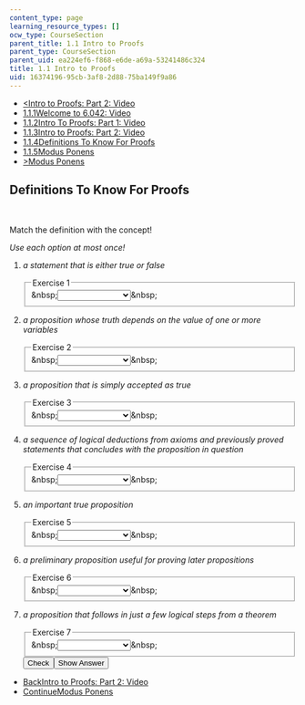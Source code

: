 ```yaml
---
content_type: page
learning_resource_types: []
ocw_type: CourseSection
parent_title: 1.1 Intro to Proofs
parent_type: CourseSection
parent_uid: ea224ef6-f868-e6de-a69a-53241486c324
title: 1.1 Intro to Proofs
uid: 16374196-95cb-3af8-2d88-75ba149f9a86
---
```

<ul class="navigation pagination"><li id="top_bck_btn"><a href="/courses/electrical-engineering-and-computer-science/6-042j-mathematics-for-computer-science-spring-2015/proofs/tp1-1/intro-to-proofs-part-2-video">&lt;<span>Intro to Proofs: Part 2: Video</span></a></li><li id="flp_btn_1"><a href="/courses/electrical-engineering-and-computer-science/6-042j-mathematics-for-computer-science-spring-2015/proofs/tp1-1">1.1.1<span>Welcome to 6.042: Video</span></a></li><li id="flp_btn_2"><a href="/courses/electrical-engineering-and-computer-science/6-042j-mathematics-for-computer-science-spring-2015/proofs/tp1-1/intro-to-proofs-part-1-video">1.1.2<span>Intro To Proofs: Part 1: Video</span></a></li><li id="flp_btn_3"><a href="/courses/electrical-engineering-and-computer-science/6-042j-mathematics-for-computer-science-spring-2015/proofs/tp1-1/intro-to-proofs-part-2-video">1.1.3<span>Intro to Proofs: Part 2: Video</span></a></li><li id="flp_btn_4" class="button_selected"><a href="/courses/electrical-engineering-and-computer-science/6-042j-mathematics-for-computer-science-spring-2015/proofs/tp1-1/vertical-96ac16077819">1.1.4<span>Definitions To Know For Proofs</span></a></li><li id="flp_btn_5"><a href="/courses/electrical-engineering-and-computer-science/6-042j-mathematics-for-computer-science-spring-2015/proofs/tp1-1/vertical-acfe05b95a4e">1.1.5<span>Modus Ponens</span></a></li><li id="top_continue_btn"><a href="/courses/electrical-engineering-and-computer-science/6-042j-mathematics-for-computer-science-spring-2015/proofs/tp1-1/vertical-acfe05b95a4e">&gt;<span>Modus Ponens</span></a></li></ul><h2 class="subhead">Definitions To Know For Proofs</h2><div class="self_assessment"><br display_name="Definitions To Know For Proofs" url_name="Definitions_To_Know_For_Proofs_0" /> <p display_name="Definitions To Know For Proofs" url_name="Definitions_To_Know_For_Proofs_1">Match the definition with the concept!</p> <p display_name="Definitions To Know For Proofs" url_name="Definitions_To_Know_For_Proofs_2"><em>Use each option at most once!</em></p> <ol display_name="Definitions To Know For Proofs" url_name="Definitions_To_Know_For_Proofs_3"> <li><div id="Q1_div" class="problem_question"><p><i>a statement that is either true or false </i></p><fieldset><legend class="visually-hidden">Exercise 1</legend><div class="choice"><label id="Q1_label"><span id="Q1_aria_status" tabindex="-1" class="visually-hidden">&amp;nbsp;</span><select onchange="numericTypedOrDropDownSelected(1)" id="Q1_select" class="problem_text_input"><option correct="false"></option><option correct="true">proposition</option><option correct="false">axiom</option><option correct="false">corollary</option><option correct="false">proof</option><option correct="false">theorem</option><option correct="false">lemma</option><option correct="false">predicate</option><option correct="false">none of the above</option></select><span style="display:none;" id="Q1_ans_span" tabindex="-1">  proposition</span><span id="Q1_normal_status" class="nostatus" aria-hidden="true">&amp;nbsp;</span></label></div></fieldset></div></li> <li><div id="Q2_div" class="problem_question"><p><i>a proposition whose truth depends on the value of one or more variables </i></p><fieldset><legend class="visually-hidden">Exercise 2</legend><div class="choice"><label id="Q2_label"><span id="Q2_aria_status" tabindex="-1" class="visually-hidden">&amp;nbsp;</span><select onchange="numericTypedOrDropDownSelected(2)" id="Q2_select" class="problem_text_input"><option correct="false"></option><option correct="false">proposition</option><option correct="false">axiom</option><option correct="false">corollary</option><option correct="false">proof</option><option correct="false">theorem</option><option correct="false">lemma</option><option correct="true">predicate</option><option correct="false">none of the above</option></select><span style="display:none;" id="Q2_ans_span" tabindex="-1">  predicate</span><span id="Q2_normal_status" class="nostatus" aria-hidden="true">&amp;nbsp;</span></label></div></fieldset></div></li> <li><div id="Q3_div" class="problem_question"><p><i>a proposition that is simply accepted as true </i></p><fieldset><legend class="visually-hidden">Exercise 3</legend><div class="choice"><label id="Q3_label"><span id="Q3_aria_status" tabindex="-1" class="visually-hidden">&amp;nbsp;</span><select onchange="numericTypedOrDropDownSelected(3)" id="Q3_select" class="problem_text_input"><option correct="false"></option><option correct="false">proposition</option><option correct="true">axiom</option><option correct="false">corollary</option><option correct="false">proof</option><option correct="false">theorem</option><option correct="false">lemma</option><option correct="false">predicate</option><option correct="false">none of the above</option></select><span style="display:none;" id="Q3_ans_span" tabindex="-1">  axiom</span><span id="Q3_normal_status" class="nostatus" aria-hidden="true">&amp;nbsp;</span></label></div></fieldset></div></li> <li><div id="Q4_div" class="problem_question"><p><i>a sequence of logical deductions from axioms and previously proved statements that concludes with the proposition in question </i></p><fieldset><legend class="visually-hidden">Exercise 4</legend><div class="choice"><label id="Q4_label"><span id="Q4_aria_status" tabindex="-1" class="visually-hidden">&amp;nbsp;</span><select onchange="numericTypedOrDropDownSelected(4)" id="Q4_select" class="problem_text_input"><option correct="false"></option><option correct="false">proposition</option><option correct="false">axiom</option><option correct="false">corollary</option><option correct="true">proof</option><option correct="false">theorem</option><option correct="false">lemma</option><option correct="false">predicate</option><option correct="false">none of the above</option></select><span style="display:none;" id="Q4_ans_span" tabindex="-1">  proof</span><span id="Q4_normal_status" class="nostatus" aria-hidden="true">&amp;nbsp;</span></label></div></fieldset></div></li> <li><div id="Q5_div" class="problem_question"><p><i>an important true proposition </i></p><fieldset><legend class="visually-hidden">Exercise 5</legend><div class="choice"><label id="Q5_label"><span id="Q5_aria_status" tabindex="-1" class="visually-hidden">&amp;nbsp;</span><select onchange="numericTypedOrDropDownSelected(5)" id="Q5_select" class="problem_text_input"><option correct="false"></option><option correct="false">proposition</option><option correct="false">axiom</option><option correct="false">corollary</option><option correct="false">proof</option><option correct="true">theorem</option><option correct="false">lemma</option><option correct="false">predicate</option><option correct="false">none of the above</option></select><span style="display:none;" id="Q5_ans_span" tabindex="-1">  theorem</span><span id="Q5_normal_status" class="nostatus" aria-hidden="true">&amp;nbsp;</span></label></div></fieldset></div></li> <li><div id="Q6_div" class="problem_question"><p><i>a preliminary proposition useful for proving later propositions</i></p><fieldset><legend class="visually-hidden">Exercise 6</legend><div class="choice"><label id="Q6_label"><span id="Q6_aria_status" tabindex="-1" class="visually-hidden">&amp;nbsp;</span><select onchange="numericTypedOrDropDownSelected(6)" id="Q6_select" class="problem_text_input"><option correct="false"></option><option correct="false">proposition</option><option correct="false">axiom</option><option correct="false">corollary</option><option correct="false">proof</option><option correct="false">theorem</option><option correct="true">lemma</option><option correct="false">predicate</option><option correct="false">none of the above</option></select><span style="display:none;" id="Q6_ans_span" tabindex="-1">  lemma</span><span id="Q6_normal_status" class="nostatus" aria-hidden="true">&amp;nbsp;</span></label></div></fieldset></div></li> <li><div id="Q7_div" class="problem_question"><p><i>a proposition that follows in just a few logical steps from a theorem</i></p><fieldset><legend class="visually-hidden">Exercise 7</legend><div class="choice"><label id="Q7_label"><span id="Q7_aria_status" tabindex="-1" class="visually-hidden">&amp;nbsp;</span><select onchange="numericTypedOrDropDownSelected(7)" id="Q7_select" class="problem_text_input"><option correct="false"></option><option correct="false">proposition</option><option correct="false">axiom</option><option correct="true">corollary</option><option correct="false">proof</option><option correct="false">theorem</option><option correct="false">lemma</option><option correct="false">predicate</option><option correct="false">none of the above</option></select><span style="display:none;" id="Q7_ans_span" tabindex="-1">  corollary</span><span id="Q7_normal_status" class="nostatus" aria-hidden="true">&amp;nbsp;</span></label></div></fieldset></div><div class="action"><button id="Q1_button" onclick="checkAnswer({1: 'optionresponse', 2: 'optionresponse', 3: 'optionresponse', 4: 'optionresponse', 5: 'optionresponse', 6: 'optionresponse', 7: 'optionresponse'})" class="problem_mo_button">Check</button><button id="Q1_button_show" onclick="showHideSolution({1: 'optionresponse', 2: 'optionresponse', 3: 'optionresponse', 4: 'optionresponse', 5: 'optionresponse', 6: 'optionresponse', 7: 'optionresponse'}, 1, [])" class="problem_mo_button">Show Answer</button></div></li> </ol></div><ul class="navigation progress"><li id="bck_btn"><a href="/courses/electrical-engineering-and-computer-science/6-042j-mathematics-for-computer-science-spring-2015/proofs/tp1-1/intro-to-proofs-part-2-video">Back<span>Intro to Proofs: Part 2: Video</span></a></li><li id="continue_btn"><a href="/courses/electrical-engineering-and-computer-science/6-042j-mathematics-for-computer-science-spring-2015/proofs/tp1-1/vertical-acfe05b95a4e">Continue<span>Modus Ponens</span></a></li></ul>